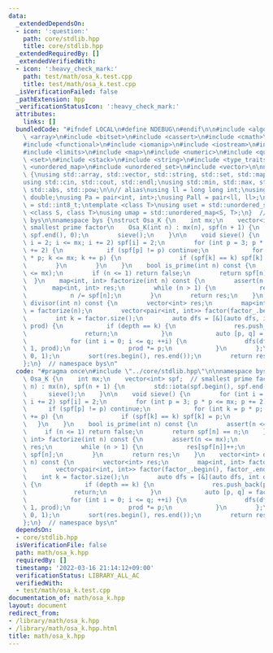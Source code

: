 ```yaml
---
data:
  _extendedDependsOn:
  - icon: ':question:'
    path: core/stdlib.hpp
    title: core/stdlib.hpp
  _extendedRequiredBy: []
  _extendedVerifiedWith:
  - icon: ':heavy_check_mark:'
    path: test/math/osa_k.test.cpp
    title: test/math/osa_k.test.cpp
  _isVerificationFailed: false
  _pathExtension: hpp
  _verificationStatusIcon: ':heavy_check_mark:'
  attributes:
    links: []
  bundledCode: "#ifndef LOCAL\n#define NDEBUG\n#endif\n\n#include <algorithm>\n#include\
    \ <array>\n#include <bitset>\n#include <cassert>\n#include <cmath>\n#include <complex>\n\
    #include <functional>\n#include <iomanip>\n#include <iostream>\n#include <iterator>\n\
    #include <limits>\n#include <map>\n#include <numeric>\n#include <queue>\n#include\
    \ <set>\n#include <stack>\n#include <string>\n#include <type_traits>\n#include\
    \ <unordered_map>\n#include <unordered_set>\n#include <vector>\n\nnamespace bys\
    \ {\nusing std::array, std::vector, std::string, std::set, std::map, std::pair;\n\
    using std::cin, std::cout, std::endl;\nusing std::min, std::max, std::sort, std::reverse,\
    \ std::abs, std::pow;\n\n// alias\nusing ll = long long int;\nusing ld = long\
    \ double;\nusing Pa = pair<int, int>;\nusing Pall = pair<ll, ll>;\nusing ibool\
    \ = std::int8_t;\ntemplate <class T>\nusing uset = std::unordered_set<T>;\ntemplate\
    \ <class S, class T>\nusing umap = std::unordered_map<S, T>;\n}  // namespace\
    \ bys\n\nnamespace bys {\nstruct Osa_K {\n    int mx;\n    vector<int> spf;  //\
    \ smallest prime factor\n    Osa_K(int n) : mx(n), spf(n + 1) {\n        std::iota(spf.begin(),\
    \ spf.end(), 0);\n        sieve();\n    }\n\n    void sieve() {\n        for (int\
    \ i = 2; i <= mx; i += 2) spf[i] = 2;\n        for (int p = 3; p * p <= mx; p\
    \ += 2) {\n            if (spf[p] != p) continue;\n            for (int k = p\
    \ * p; k <= mx; k += p) {\n                if (spf[k] == k) spf[k] = p;\n    \
    \        }\n        }\n    }\n    bool is_prime(int n) const {\n        assert(n\
    \ <= mx);\n        if (n <= 1) return false;\n        return spf[n] == n;\n  \
    \  }\n    map<int, int> factorize(int n) const {\n        assert(n <= mx);\n \
    \       map<int, int> res;\n        while (n > 1) {\n            res[spf[n]]++;\n\
    \            n /= spf[n];\n        }\n        return res;\n    }\n    vector<int>\
    \ divisor(int n) const {\n        vector<int> res;\n        map<int, int> factor_\
    \ = factorize(n);\n        vector<pair<int, int>> factor(factor_.begin(), factor_.end());\n\
    \        int k = factor.size();\n        auto dfs = [&](auto dfs, int depth, int\
    \ prod) {\n            if (depth == k) {\n                res.push_back(prod);\n\
    \                return;\n            }\n            auto [p, q] = factor[depth];\n\
    \            for (int i = 0; i <= q; ++i) {\n                dfs(dfs, depth +\
    \ 1, prod);\n                prod *= p;\n            }\n        };\n        dfs(dfs,\
    \ 0, 1);\n        sort(res.begin(), res.end());\n        return res;\n    }\n\
    };\n}  // namespace bys\n"
  code: "#pragma once\n#include \"../core/stdlib.hpp\"\n\nnamespace bys {\nstruct\
    \ Osa_K {\n    int mx;\n    vector<int> spf;  // smallest prime factor\n    Osa_K(int\
    \ n) : mx(n), spf(n + 1) {\n        std::iota(spf.begin(), spf.end(), 0);\n  \
    \      sieve();\n    }\n\n    void sieve() {\n        for (int i = 2; i <= mx;\
    \ i += 2) spf[i] = 2;\n        for (int p = 3; p * p <= mx; p += 2) {\n      \
    \      if (spf[p] != p) continue;\n            for (int k = p * p; k <= mx; k\
    \ += p) {\n                if (spf[k] == k) spf[k] = p;\n            }\n     \
    \   }\n    }\n    bool is_prime(int n) const {\n        assert(n <= mx);\n   \
    \     if (n <= 1) return false;\n        return spf[n] == n;\n    }\n    map<int,\
    \ int> factorize(int n) const {\n        assert(n <= mx);\n        map<int, int>\
    \ res;\n        while (n > 1) {\n            res[spf[n]]++;\n            n /=\
    \ spf[n];\n        }\n        return res;\n    }\n    vector<int> divisor(int\
    \ n) const {\n        vector<int> res;\n        map<int, int> factor_ = factorize(n);\n\
    \        vector<pair<int, int>> factor(factor_.begin(), factor_.end());\n    \
    \    int k = factor.size();\n        auto dfs = [&](auto dfs, int depth, int prod)\
    \ {\n            if (depth == k) {\n                res.push_back(prod);\n   \
    \             return;\n            }\n            auto [p, q] = factor[depth];\n\
    \            for (int i = 0; i <= q; ++i) {\n                dfs(dfs, depth +\
    \ 1, prod);\n                prod *= p;\n            }\n        };\n        dfs(dfs,\
    \ 0, 1);\n        sort(res.begin(), res.end());\n        return res;\n    }\n\
    };\n}  // namespace bys\n"
  dependsOn:
  - core/stdlib.hpp
  isVerificationFile: false
  path: math/osa_k.hpp
  requiredBy: []
  timestamp: '2022-03-16 21:14:12+09:00'
  verificationStatus: LIBRARY_ALL_AC
  verifiedWith:
  - test/math/osa_k.test.cpp
documentation_of: math/osa_k.hpp
layout: document
redirect_from:
- /library/math/osa_k.hpp
- /library/math/osa_k.hpp.html
title: math/osa_k.hpp
---
```

